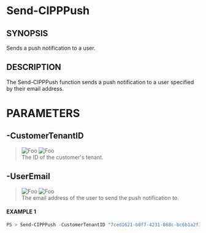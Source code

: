 # Send-CIPPPush
## SYNOPSIS
Sends a push notification to a user.
## DESCRIPTION
The Send-CIPPPush function sends a push notification to a user specified by their email address.
# PARAMETERS

## **-CustomerTenantID**
> ![Foo](https://img.shields.io/badge/Type-String-Blue?) ![Foo](https://img.shields.io/badge/Mandatory-TRUE-Red?) \
The ID of the customer's tenant.

  ## **-UserEmail**
> ![Foo](https://img.shields.io/badge/Type-String-Blue?) ![Foo](https://img.shields.io/badge/Mandatory-TRUE-Red?) \
The email address of the user to send the push notification to.

 #### EXAMPLE 1
```powershell
PS > Send-CIPPPush -CustomerTenantID "7ced1621-b8f7-4231-868c-bc6b1a2f1778" -UserEmail "user@example.com"
```

